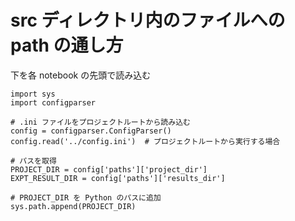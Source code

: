 # src ディレクトリ内のファイルへの path の通し方

下を各 notebook の先頭で読み込む

```
import sys
import configparser

# .ini ファイルをプロジェクトルートから読み込む
config = configparser.ConfigParser()
config.read('../config.ini')  # プロジェクトルートから実行する場合

# パスを取得
PROJECT_DIR = config['paths']['project_dir']
EXPT_RESULT_DIR = config['paths']['results_dir']

# PROJECT_DIR を Python のパスに追加
sys.path.append(PROJECT_DIR)
```